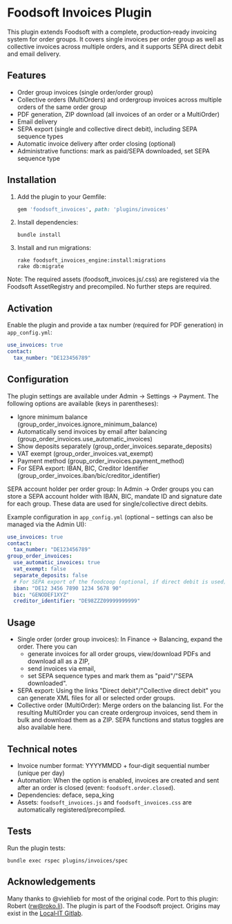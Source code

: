 # Foodsoft Invoices Plugin

This plugin extends Foodsoft with a complete, production‑ready invoicing system for order groups. It covers single invoices per order group as well as collective invoices across multiple orders, and it supports SEPA direct debit and email delivery.

## Features

- Order group invoices (single order/order group)
- Collective orders (MultiOrders) and ordergroup invoices across multiple orders of the same order group
- PDF generation, ZIP download (all invoices of an order or a MultiOrder)
- Email delivery
- SEPA export (single and collective direct debit), including SEPA sequence types
- Automatic invoice delivery after order closing (optional)
- Administrative functions: mark as paid/SEPA downloaded, set SEPA sequence type

## Installation

1. Add the plugin to your Gemfile:
   ```ruby
   gem 'foodsoft_invoices', path: 'plugins/invoices'
   ```
2. Install dependencies:
   ```
   bundle install
   ```
3. Install and run migrations:
   ```
   rake foodsoft_invoices_engine:install:migrations
   rake db:migrate
   ```

Note: The required assets (foodsoft_invoices.js/.css) are registered via the Foodsoft AssetRegistry and precompiled. No further steps are required.

## Activation

Enable the plugin and provide a tax number (required for PDF generation) in `app_config.yml`:

```yaml
use_invoices: true
contact:
  tax_number: "DE123456789"
```

## Configuration

The plugin settings are available under Admin → Settings → Payment. The following options are available (keys in parentheses):

- Ignore minimum balance (group_order_invoices.ignore_minimum_balance)
- Automatically send invoices by email after balancing (group_order_invoices.use_automatic_invoices)
- Show deposits separately (group_order_invoices.separate_deposits)
- VAT exempt (group_order_invoices.vat_exempt)
- Payment method (group_order_invoices.payment_method)
- For SEPA export: IBAN, BIC, Creditor Identifier (group_order_invoices.iban/bic/creditor_identifier)

SEPA account holder per order group: In Admin → Order groups you can store a SEPA account holder with IBAN, BIC, mandate ID and signature date for each group. These data are used for single/collective direct debits.

Example configuration in `app_config.yml` (optional – settings can also be managed via the Admin UI):

```yaml
use_invoices: true
contact:
  tax_number: "DE123456789"
group_order_invoices:
  use_automatic_invoices: true
  vat_exempt: false
  separate_deposits: false
  # For SEPA export of the foodcoop (optional, if direct debit is used)
  iban: "DE12 3456 7890 1234 5678 90"
  bic: "GENODEF1XYZ"
  creditor_identifier: "DE98ZZZ09999999999"
```

## Usage

- Single order (order group invoices): In Finance → Balancing, expand the order. There you can
  - generate invoices for all order groups, view/download PDFs and download all as a ZIP,
  - send invoices via email,
  - set SEPA sequence types and mark them as "paid"/"SEPA downloaded".
- SEPA export: Using the links "Direct debit"/"Collective direct debit" you can generate XML files for all or selected order groups.
- Collective order (MultiOrder): Merge orders on the balancing list. For the resulting MultiOrder you can create ordergroup invoices, send them in bulk and download them as a ZIP. SEPA functions and status toggles are also available here.

## Technical notes

- Invoice number format: YYYYMMDD + four‑digit sequential number (unique per day)
- Automation: When the option is enabled, invoices are created and sent after an order is closed (event: `foodsoft.order.closed`).
- Dependencies: deface, sepa_king
- Assets: `foodsoft_invoices.js` and `foodsoft_invoices.css` are automatically registered/precompiled.

## Tests

Run the plugin tests:

```
bundle exec rspec plugins/invoices/spec
```

## Acknowledgements

Many thanks to @viehlieb for most of the original code. Port to this plugin: Robert (rw@roko.li). The plugin is part of the Foodsoft project. Origins may exist in the [Local‑IT Gitlab](https://git.local-it.org/Foodsoft/foodsoft/src/branch/automatic_group_order_invoice).